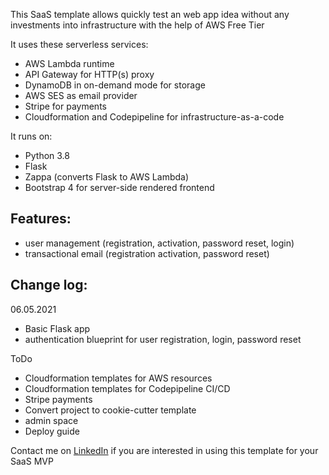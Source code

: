 This SaaS template allows quickly test an web app idea without any investments into infrastructure with the help of AWS Free Tier 

It uses these serverless services:
- AWS Lambda runtime
- API Gateway for HTTP(s) proxy
- DynamoDB in on-demand mode for storage
- AWS SES as email provider
- Stripe for payments
- Cloudformation and Codepipeline for infrastructure-as-a-code

It runs on:
- Python 3.8
- Flask
- Zappa (converts Flask to AWS Lambda)
- Bootstrap 4 for server-side rendered frontend

## Features:
- user management (registration, activation, password reset, login)
- transactional email (registration activation, password reset) 

## Change log:

06.05.2021
- Basic Flask app
- authentication blueprint for user registration, login, password reset

ToDo
- Cloudformation templates for AWS resources
- Cloudformation templates for Codepipeline CI/CD
- Stripe payments
- Convert project to cookie-cutter template
- admin space 
- Deploy guide

Contact me on [LinkedIn](https://www.linkedin.com/in/smirnovam/) if you are interested in using this template for your SaaS MVP


